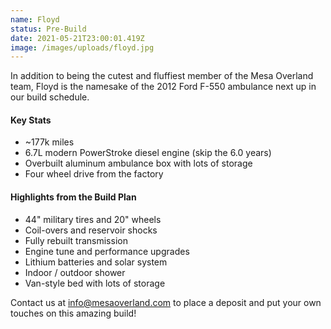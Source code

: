 ```yaml
---
name: Floyd
status: Pre-Build
date: 2021-05-21T23:00:01.419Z
image: /images/uploads/floyd.jpg
---
```

In addition to being the cutest and fluffiest member of the Mesa Overland team, Floyd is the namesake of the 2012 Ford F-550 ambulance next up in our build schedule.

#### Key Stats

* ~177k miles
* 6.7L modern PowerStroke diesel engine (skip the 6.0 years)
* Overbuilt aluminum ambulance box with lots of storage
* Four wheel drive from the factory

#### Highlights from the Build Plan

* 44" military tires and 20" wheels
* Coil-overs and reservoir shocks
* Fully rebuilt transmission
* Engine tune and performance upgrades
* Lithium batteries and solar system
* Indoor / outdoor shower
* Van-style bed with lots of storage

Contact us at info@mesaoverland.com to place a deposit and put your own touches on this amazing build!